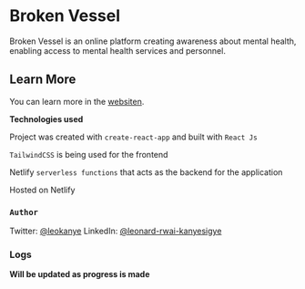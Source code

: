 # Broken Vessel

Broken Vessel is an online platform creating awareness about mental health, enabling access to mental health services and personnel.

## Learn More

You can learn more in the [websiten](#).

**Technologies used**

Project was created with `create-react-app` and built with `React Js`

`TailwindCSS` is being used for the frontend

Netlify `serverless functions` that acts as the backend for the application

Hosted on Netlify

### `Author`

Twitter: [@leokanye](https://twitter.com/leokanye)
LinkedIn: [@leonard-rwai-kanyesigye](https://www.linkedin.com/in/leonard-rwai-kanyesigye/)

### Logs

**Will be updated as progress is made**
